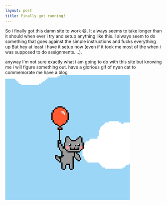 ```yaml
---
layout: post
title: Finally got running!
---
```

So i finally got this damn site to work :smile:. It always seems to take longer than it should when ever
i try and setup anything like this. I always seem to do something that goes against the simple instructions
and fucks everything up But hey at least i have it setup now (even if it took me most of the when i was supposed to do assignments....).

anyway I'm not sure exactly what i am going to do with this site but knowing me i will figure something out. have a glorious gif of nyan cat to commemorate me have a blog
![alt text](/images/nyan.gif "nyan cat")
